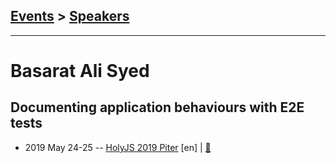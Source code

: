 ## [Events](../README.md) > [Speakers](../speakers.md)
---

# Basarat Ali Syed

## Documenting application behaviours with E2E tests
- 2019 May 24-25 -- [HolyJS 2019 Piter](https://youtu.be/3oCDjj_AtaE) [en] | [:notebook:](https://assets.ctfassets.net/nn534z2fqr9f/6Xdphm9yHN1fPmkTBsc5Ma/8a2786d3eed21769a5fa4c1c27c2a6af/Basarat_Ali_Syed_Documenting_application_behaviours_with_E2E_tests.pdf)  
